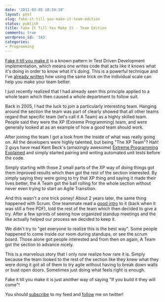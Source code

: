 ```yaml
---
date: '2011-03-05 10:34:10'
layout: post
slug: fake-it-till-you-make-it-team-edition
status: publish
title: Fake It Till You Make It - Team Edition
comments: true
wordpress_id: '343'
categories:
- Programming
---
```


[Fake it till you make it](http://c2.com/cgi/wiki?FakeItUntilYouMakeIt) is a known pattern in Test Driven Development implementation, which means one writes code that acts like it knows what it's doing in order to know what it's doing. This is a powerful technique and I've [already written](/2010/08/20/unleashing-your-enthusiasm-grunts-making-a-change/) how using the same trick on the individual scale can help you make your team better.

I just recently realized that I had already seen this principle applied to a whole team which then caused a whole department to follow suit.

Back in 2005, I had the luck to join a particularly interesting team. Hanging around the section the team was part of clearly showed that all other teams regard that specific team (let's call it A Team) as a highly skilled team. People said they were the XP (Extreme Programming) team, and were generally looked at as an example of how a good team should work.

After joining the team I got a look from the inside of what was really going on. All the developers were highly talented, but being "The XP Team"? Hah! 2 guys have read Kent Beck's (amazingly awesome) [Extreme Programming Explained](http://www.amazon.com/gp/product/0321278658?ie=UTF8&tag=thcodu02-20&linkCode=as2&camp=1789&creative=9325&creativeASIN=0321278658)<img src="http://www.assoc-amazon.com/e/ir?t=thcodu02-20&l=as2&o=1&a=0321278658" style="width: 0; height: 0; display: none; border: none !important;"> and simply started pairing and writing automated unit tests before the code.

Simply starting with those 2 small parts of the XP way of doing things got them improved results which then got the rest of the section interested. By simply saying they were going to try that XP thing and saying it made their lives better, the A Team got the ball rolling for the whole section without never even trying to start an Agile Transition.

And this wasn't a one trick poney! About 2 years later, the same thing happened with Scrum. One teammate read a [good intro](http://www.amazon.com/gp/product/1430322640?ie=UTF8&tag=thcodu02-20&linkCode=as2&camp=1789&creative=9325&creativeASIN=1430322640)<img src="http://www.assoc-amazon.com/e/ir?t=thcodu02-20&l=as2&o=1&a=1430322640" style="width: 0; height: 0; display: none; border: none !important;"> to it (back when it was still a free PDF), told the rest of the team which then decided to give a try. After a few sprints of seeing how organized standup meetings and the like actually helped our process we decided to keep it.

We didn't try to "get everyone to realize this is the best way". Some people happened to come inside our room during standups, or see the scrum board. Those alone got people interested and from then on again, A Team got the section to advance nicely.

This is a marvelous story that I only now realize how rare it is. Simply because the team looked to the rest of the section like they knew what they were doing it got all of them to try agile without having to break down walls or bust open doors. Sometimes just doing what feels right is enough.

Fake it till you make it is just another way of saying "If you build it they will come"!

You should [subscribe](http://feeds.feedburner.com/TheCodeDump) to my feed and [follow](http://twitter.com/avivby) me on twitter!
